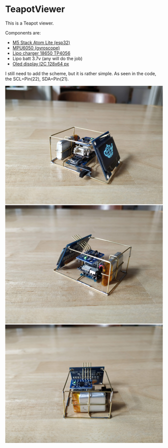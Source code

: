 # TeapotViewer

This is a Teapot viewer.

Components are:
- [M5 Stack Atom Lite (esp32)](https://es.aliexpress.com/item/1005003299215808.html?src=google&src=google&memo1=freelisting&albch=shopping&acnt=494-037-6276&slnk=&plac=&mtctp=&albbt=Google_7_shopping&albagn=888888&isSmbAutoCall=false&needSmbHouyi=false&albcp=12554800262&albag=127990761348&trgt=1284054470089&crea=de1005003299215808&netw=u&device=c&albpg=1284054470089&albpd=de1005003299215808&gclid=Cj0KCQiAweaNBhDEARIsAJ5hwbewuiLGytamOwjkDakpk89DlHE3uehlswc7mRKHXS2cov_-Qmv65SgaAsyYEALw_wcB&gclsrc=aw.ds&aff_fcid=74514e72dded4dda87e4f78813dbdb6d-1639611001388-01689-UneMJZVf&aff_fsk=UneMJZVf&aff_platform=aaf&sk=UneMJZVf&aff_trace_key=74514e72dded4dda87e4f78813dbdb6d-1639611001388-01689-UneMJZVf&terminal_id=f6f81c9db1aa44f09918c34815bbc1f4&afSmartRedirect=n)
- [MPU6050 (gyroscope)](https://es.aliexpress.com/item/32340949017.html?spm=a2g0o.productlist.0.0.21ae4e8bK3GzVb&algo_pvid=1c4dc62d-ba79-4589-a44a-a0f6dd77ec52&algo_exp_id=1c4dc62d-ba79-4589-a44a-a0f6dd77ec52-0&pdp_ext_f=%7B%22sku_id%22%3A%2210000000609322940%22%7D)
- [Lipo charger 18650 TP4056](https://es.aliexpress.com/item/32930640893.html?spm=a2g0o.detail.1000014.6.4c265368KqUrRJ&gps-id=pcDetailBottomMoreOtherSeller&scm=1007.33416.213724.0&scm_id=1007.33416.213724.0&scm-url=1007.33416.213724.0&pvid=e3d4557d-a5e6-4d95-8fef-3338abfc6276&_t=gps-id:pcDetailBottomMoreOtherSeller,scm-url:1007.33416.213724.0,pvid:e3d4557d-a5e6-4d95-8fef-3338abfc6276,tpp_buckets:668%232846%238112%231997&pdp_ext_f=%7B%22sceneId%22:%2223416%22,%22sku_id%22:%2212000021578610071%22%7D&compareFields=formatted_price:%E2%82%AC%201,57;itemId:32930640893;freight_formatted_price:null;source:recommend-ump;is_freeshipping:null;trade_order:2363)
- Lipo batt 3.7v (any will do the job)
- [Oled display I2C 128x64 px](https://es.aliexpress.com/item/32920071528.html?spm=a2g0o.productlist.0.0.23615b7fkqiD2X&algo_pvid=60d60d66-2e3e-4dd7-929f-71776557c560&algo_exp_id=60d60d66-2e3e-4dd7-929f-71776557c560-6&pdp_ext_f=%7B%22sku_id%22%3A%2210000001191142999%22%7D)

I still need to add the scheme, but it is rather simple. As seen in the code, the SCL=Pin(22), SDA=Pin(21).

![Photo00](https://github.com/Nomte/TeapotViewer/blob/main/IMG_20210228_154640.jpg?raw=true)
![Photo01](https://github.com/Nomte/TeapotViewer/blob/main/IMG_20210228_154624.jpg?raw=true)
![Photo02](https://github.com/Nomte/TeapotViewer/blob/main/IMG_20210228_154653.jpg?raw=true)

